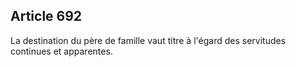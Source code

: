 Article 692
----
La destination du père de famille vaut titre à l'égard des servitudes continues
et apparentes.
